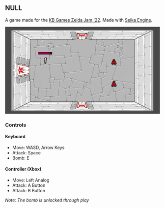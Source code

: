 ## NULL

A game made for the [KB Games Zelda Jam '22](https://itch.io/jam/zeldajam-22).  Made with [Seika Engine](https://github.com/Chukobyte/seika-engine).

![NULL Screenshot](https://raw.githubusercontent.com/Chukobyte/zelda-jam-22/main/assets/images/screenshots/null_screenshot.gif)

### Controls

#### Keyboard

- Move: WASD, Arrow Keys
- Attack: Space
- Bomb: E

#### Controller (Xbox)

- Move: Left Analog
- Attack: A Button
- Attack: B Button

*Note: The bomb is unlocked through play*
